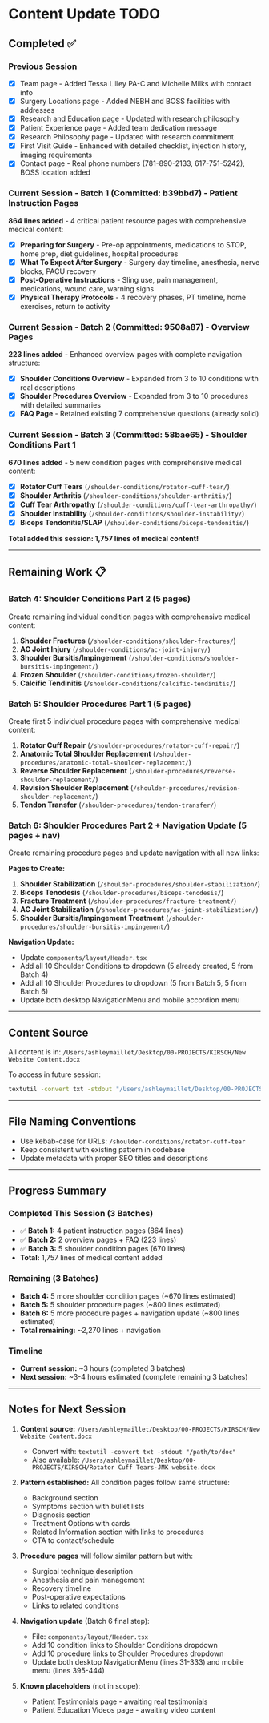 # Content Update TODO

## Completed ✅

### Previous Session
- [x] Team page - Added Tessa Lilley PA-C and Michelle Milks with contact info
- [x] Surgery Locations page - Added NEBH and BOSS facilities with addresses
- [x] Research and Education page - Updated with research philosophy
- [x] Patient Experience page - Added team dedication message
- [x] Research Philosophy page - Updated with research commitment
- [x] First Visit Guide - Enhanced with detailed checklist, injection history, imaging requirements
- [x] Contact page - Real phone numbers (781-890-2133, 617-751-5242), BOSS location added

### Current Session - Batch 1 (Committed: b39bbd7) - Patient Instruction Pages
**864 lines added** - 4 critical patient resource pages with comprehensive medical content:
- [x] **Preparing for Surgery** - Pre-op appointments, medications to STOP, home prep, diet guidelines, hospital procedures
- [x] **What To Expect After Surgery** - Surgery day timeline, anesthesia, nerve blocks, PACU recovery
- [x] **Post-Operative Instructions** - Sling use, pain management, medications, wound care, warning signs
- [x] **Physical Therapy Protocols** - 4 recovery phases, PT timeline, home exercises, return to activity

### Current Session - Batch 2 (Committed: 9508a87) - Overview Pages
**223 lines added** - Enhanced overview pages with complete navigation structure:
- [x] **Shoulder Conditions Overview** - Expanded from 3 to 10 conditions with real descriptions
- [x] **Shoulder Procedures Overview** - Expanded from 3 to 10 procedures with detailed summaries
- [x] **FAQ Page** - Retained existing 7 comprehensive questions (already solid)

### Current Session - Batch 3 (Committed: 58bae65) - Shoulder Conditions Part 1
**670 lines added** - 5 new condition pages with comprehensive medical content:
- [x] **Rotator Cuff Tears** (`/shoulder-conditions/rotator-cuff-tear/`)
- [x] **Shoulder Arthritis** (`/shoulder-conditions/shoulder-arthritis/`)
- [x] **Cuff Tear Arthropathy** (`/shoulder-conditions/cuff-tear-arthropathy/`)
- [x] **Shoulder Instability** (`/shoulder-conditions/shoulder-instability/`)
- [x] **Biceps Tendonitis/SLAP** (`/shoulder-conditions/biceps-tendonitis/`)

**Total added this session: 1,757 lines of medical content!**

---

## Remaining Work 📋

### Batch 4: Shoulder Conditions Part 2 (5 pages)
Create remaining individual condition pages with comprehensive medical content:

1. **Shoulder Fractures** (`/shoulder-conditions/shoulder-fractures/`)
2. **AC Joint Injury** (`/shoulder-conditions/ac-joint-injury/`)
3. **Shoulder Bursitis/Impingement** (`/shoulder-conditions/shoulder-bursitis-impingement/`)
4. **Frozen Shoulder** (`/shoulder-conditions/frozen-shoulder/`)
5. **Calcific Tendinitis** (`/shoulder-conditions/calcific-tendinitis/`)

### Batch 5: Shoulder Procedures Part 1 (5 pages)
Create first 5 individual procedure pages with comprehensive medical content:

1. **Rotator Cuff Repair** (`/shoulder-procedures/rotator-cuff-repair/`)
2. **Anatomic Total Shoulder Replacement** (`/shoulder-procedures/anatomic-total-shoulder-replacement/`)
3. **Reverse Shoulder Replacement** (`/shoulder-procedures/reverse-shoulder-replacement/`)
4. **Revision Shoulder Replacement** (`/shoulder-procedures/revision-shoulder-replacement/`)
5. **Tendon Transfer** (`/shoulder-procedures/tendon-transfer/`)

### Batch 6: Shoulder Procedures Part 2 + Navigation Update (5 pages + nav)
Create remaining procedure pages and update navigation with all new links:

**Pages to Create:**
1. **Shoulder Stabilization** (`/shoulder-procedures/shoulder-stabilization/`)
2. **Biceps Tenodesis** (`/shoulder-procedures/biceps-tenodesis/`)
3. **Fracture Treatment** (`/shoulder-procedures/fracture-treatment/`)
4. **AC Joint Stabilization** (`/shoulder-procedures/ac-joint-stabilization/`)
5. **Shoulder Bursitis/Impingement Treatment** (`/shoulder-procedures/shoulder-bursitis-impingement/`)

**Navigation Update:**
- Update `components/layout/Header.tsx`
- Add all 10 Shoulder Conditions to dropdown (5 already created, 5 from Batch 4)
- Add all 10 Shoulder Procedures to dropdown (5 from Batch 5, 5 from Batch 6)
- Update both desktop NavigationMenu and mobile accordion menu

---

## Content Source

All content is in: `/Users/ashleymaillet/Desktop/00-PROJECTS/KIRSCH/New Website Content.docx`

To access in future session:
```bash
textutil -convert txt -stdout "/Users/ashleymaillet/Desktop/00-PROJECTS/KIRSCH/New Website Content.docx"
```

---

## File Naming Conventions

- Use kebab-case for URLs: `/shoulder-conditions/rotator-cuff-tear`
- Keep consistent with existing pattern in codebase
- Update metadata with proper SEO titles and descriptions

---

## Progress Summary

### Completed This Session (3 Batches)
- ✅ **Batch 1:** 4 patient instruction pages (864 lines)
- ✅ **Batch 2:** 2 overview pages + FAQ (223 lines)
- ✅ **Batch 3:** 5 shoulder condition pages (670 lines)
- **Total:** 1,757 lines of medical content added

### Remaining (3 Batches)
- **Batch 4:** 5 more shoulder condition pages (~670 lines estimated)
- **Batch 5:** 5 shoulder procedure pages (~800 lines estimated)
- **Batch 6:** 5 more procedure pages + navigation update (~800 lines estimated)
- **Total remaining:** ~2,270 lines + navigation

### Timeline
- **Current session:** ~3 hours (completed 3 batches)
- **Next session:** ~3-4 hours estimated (complete remaining 3 batches)

---

## Notes for Next Session

1. **Content source:** `/Users/ashleymaillet/Desktop/00-PROJECTS/KIRSCH/New Website Content.docx`
   - Convert with: `textutil -convert txt -stdout "/path/to/doc"`
   - Also available: `/Users/ashleymaillet/Desktop/00-PROJECTS/KIRSCH/Rotator Cuff Tears-JMK website.docx`

2. **Pattern established:** All condition pages follow same structure:
   - Background section
   - Symptoms section with bullet lists
   - Diagnosis section
   - Treatment Options with cards
   - Related Information section with links to procedures
   - CTA to contact/schedule

3. **Procedure pages** will follow similar pattern but with:
   - Surgical technique description
   - Anesthesia and pain management
   - Recovery timeline
   - Post-operative expectations
   - Links to related conditions

4. **Navigation update** (Batch 6 final step):
   - File: `components/layout/Header.tsx`
   - Add 10 condition links to Shoulder Conditions dropdown
   - Add 10 procedure links to Shoulder Procedures dropdown
   - Update both desktop NavigationMenu (lines 31-333) and mobile menu (lines 395-444)

5. **Known placeholders** (not in scope):
   - Patient Testimonials page - awaiting real testimonials
   - Patient Education Videos page - awaiting video content
